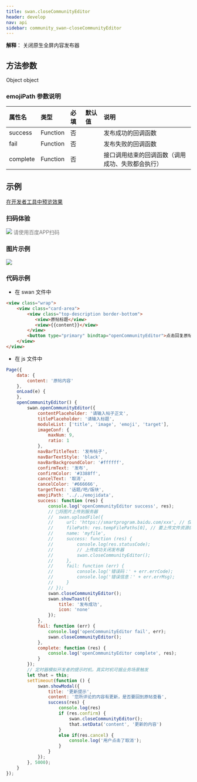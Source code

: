 ```yaml
---
title: swan.closeCommunityEditor
header: develop
nav: api
sidebar: community_swan-closeCommunityEditor
---
```

 

**解释**： 关闭原生全屏内容发布器

 
## 方法参数 

Object object

### emojiPath 参数说明  

|属性名 |类型  |必填 | 默认值 |说明|
|:---- |:---- |:---- |:----|:----|
|success  |  Function  | 否 | |发布成功的回调函数|
|fail  |  Function  | 否 | |发布失败的回调函数|
|complete  |  Function  | 否 | |接口调用结束的回调函数（调用成功、失败都会执行）|
## 示例

<a href="swanide://fragment/61a61af4932a793e8af63c36c4ba1fb11578992643734" title="在开发者工具中预览效果" target="_self">在开发者工具中预览效果</a>

### 扫码体验

<div class='scan-code-container'>
    <img src="https://b.bdstatic.com/miniapp/assets/images/doc_demo/api_closeCommunityEditor.png" class="demo-qrcode-image" />
    <font color=#777 12px>请使用百度APP扫码</font>
</div>

###  图片示例  


<div class="m-doc-custom-examples">
    <div class="m-doc-custom-examples-correct">
        <img src="https://b.bdstatic.com/miniapp/images/api_closeCommunityEditor.gif">
    </div>
    <div class="m-doc-custom-examples-correct">
        <img src=" ">
    </div>
    <div class="m-doc-custom-examples-correct">
        <img src=" ">
    </div>     
</div>

### 代码示例 

* 在 swan 文件中

```html
<view class="wrap">
    <view class="card-area">
        <view class="top-description border-bottom">
           <view>原帖标题</view>
           <view>{{content}}</view>
        </view>
        <button type="primary" bindtap="openCommunityEditor">点击回复原帖</button>
    </view>
</view>
```

* 在 js 文件中

```js
Page({
    data: { 
        content: '原帖内容'
    },
    onLoad(e) {
    },
    openCommunityEditor() {
        swan.openCommunityEditor({
            contentPlaceholder: '请输入帖子正文',
            titlePlaceholder: '请输入标题',
            moduleList: ['title', 'image', 'emoji', 'target'],
            imageConf: {
                maxNum: 9,
                ratio: 1
            },
            navBarTitleText: '发布帖子',
            navBarTextStyle: 'black',
            navBarBackgroundColor: '#ffffff',
            confirmText: '发布',
            confirmColor: '#3388ff',
            cancelText: '取消',
            cancelColor: '#666666',
            targetText: '话题/吧/版块',
            emojiPath: '../../emojidata',
            success: function (res) {
                console.log('openCommunityEditor success', res);
                // 将图片上传到服务器
                //  swan.uploadFile({
                //     url: 'https://smartprogram.baidu.com/xxx', // 仅为示例，并非真实的接口地址
                //     filePath: res.tempFilePaths[0], // 要上传文件资源的路径
                //     name: 'myfile',
                //     success: function (res) {
                //         console.log(res.statusCode);
                //         // 上传成功关闭发布器
                //         swan.closeCommunityEditor();
                //     },
                //     fail: function (err) {
                //         console.log('错误码：' + err.errCode);
                //         console.log('错误信息：' + err.errMsg);
                //     }
                // });
                swan.closeCommunityEditor();
                swan.showToast({
                    title: '发布成功',
                    icon: 'none'
                });
            },
            fail: function (err) {
                console.log('openCommunityEditor fail', err);
                swan.closeCommunityEditor();
            },
            complete: function (res) {
                console.log('openCommunityEditor complete', res);
            }
        });
        // 定时器模拟开发者的提示时机，真实时机可据业务场景触发
        let that = this;
        setTimeout(function () {
            swan.showModal({
                title: '更新提示',
                content: '您所评论的内容有更新，是否要回到原帖查看',
                success(res) {
                    console.log(res)
                    if (res.confirm) {
                        swan.closeCommunityEditor();
                        that.setData('content', '更新的内容')
                    }
                    else if(res.cancel) {
                        console.log('用户点击了取消');
                    }
                }
            });
        }, 5000);
    }
});
```
